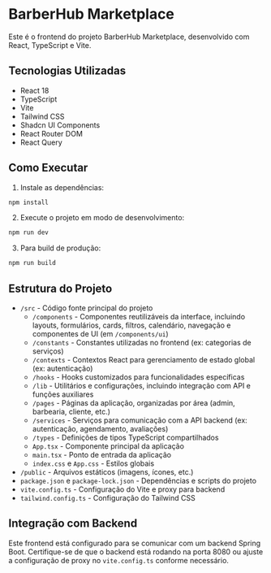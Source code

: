 # BarberHub Marketplace

Este é o frontend do projeto BarberHub Marketplace, desenvolvido com React, TypeScript e Vite.

## Tecnologias Utilizadas

- React 18
- TypeScript
- Vite
- Tailwind CSS
- Shadcn UI Components
- React Router DOM
- React Query

## Como Executar

1. Instale as dependências:
```bash
npm install
```

2. Execute o projeto em modo de desenvolvimento:
```bash
npm run dev
```

3. Para build de produção:
```bash
npm run build
```

## Estrutura do Projeto

- `/src` - Código fonte principal do projeto
  - `/components` - Componentes reutilizáveis da interface, incluindo layouts, formulários, cards, filtros, calendário, navegação e componentes de UI (em `/components/ui`)
  - `/constants` - Constantes utilizadas no frontend (ex: categorias de serviços)
  - `/contexts` - Contextos React para gerenciamento de estado global (ex: autenticação)
  - `/hooks` - Hooks customizados para funcionalidades específicas
  - `/lib` - Utilitários e configurações, incluindo integração com API e funções auxiliares
  - `/pages` - Páginas da aplicação, organizadas por área (admin, barbearia, cliente, etc.)
  - `/services` - Serviços para comunicação com a API backend (ex: autenticação, agendamento, avaliações)
  - `/types` - Definições de tipos TypeScript compartilhados
  - `App.tsx` - Componente principal da aplicação
  - `main.tsx` - Ponto de entrada da aplicação
  - `index.css` e `App.css` - Estilos globais
- `/public` - Arquivos estáticos (imagens, ícones, etc.)
- `package.json` e `package-lock.json` - Dependências e scripts do projeto
- `vite.config.ts` - Configuração do Vite e proxy para backend
- `tailwind.config.ts` - Configuração do Tailwind CSS

## Integração com Backend

Este frontend está configurado para se comunicar com um backend Spring Boot. Certifique-se de que o backend está rodando na porta 8080 ou ajuste a configuração de proxy no `vite.config.ts` conforme necessário.
